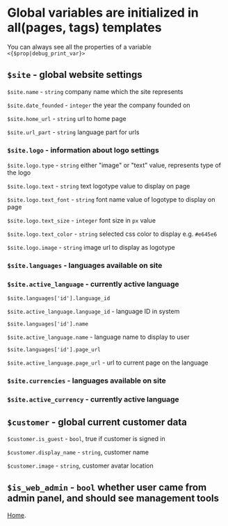 
# Global variables are initialized in all(pages, tags) templates

You can always see all the properties of a variable `<{$prop|debug_print_var}>`

## `$site` - global website settings

`$site.name` - `string` company name which the site represents

`$site.date_founded` - `integer` the year the company founded on

`$site.home_url` - `string` url to home page

`$site.url_part` - `string` language part for urls



### `$site.logo` - information about logo settings

`$site.logo.type` - `string` either "image" or "text" value, represents type of the logo

`$site.logo.text` - `string` text logotype value to display on page

`$site.logo.text_font` - `string` font name value of logotype to display on page

`$site.logo.text_size` - `integer` font size in `px` value

`$site.logo.text_color` - `string` selected css color to display e.g. `#e645e6`

`$site.logo.image` - `string` image url to display as logotype



### `$site.languages` - languages available on site
### `$site.active_language` - currently active language

`$site.languages['id'].language_id`

`$site.active_language.language_id` - language ID in system

`$site.languages['id'].name`

`$site.active_language.name` - language name to display to user

`$site.languages['id'].page_url`

`$site.active_language.page_url` - url to current page on the language



### `$site.currencies` - languages available on site
### `$site.active_currency` - currently active language



## `$customer` - global current customer data

`$customer.is_guest` - `bool`, true if customer is signed in

`$customer.display_name` - `string`, customer name

`$customer.image` - `string`, customer avatar location


## `$is_web_admin` - `bool` whether user came from admin panel, and should see management tools


[Home](index.md).
